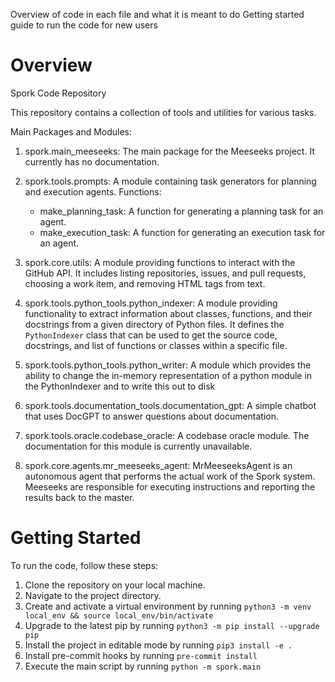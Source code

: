 Overview of code in each file and what it is meant to do
Getting started guide to run the code for new users

# Overview

Spork Code Repository

This repository contains a collection of tools and utilities for various tasks.

Main Packages and Modules:

1. spork.main_meeseeks:
   The main package for the Meeseeks project. It currently has no documentation.

2. spork.tools.prompts:
   A module containing task generators for planning and execution agents.
   Functions:

   - make_planning_task: A function for generating a planning task for an agent.
   - make_execution_task: A function for generating an execution task for an agent.

3. spork.core.utils:
   A module providing functions to interact with the GitHub API. It includes listing repositories, issues, and pull requests, choosing a work item, and removing HTML tags from text.

4. spork.tools.python_tools.python_indexer:
   A module providing functionality to extract information about classes, functions, and their docstrings from a given directory of Python files. It defines the `PythonIndexer` class that can be used to get the source code, docstrings, and list of functions or classes within a specific file.

5. spork.tools.python_tools.python_writer:
   A module which provides the ability to change the in-memory representation of a python module in the PythonIndexer and to
   write this out to disk

6. spork.tools.documentation_tools.documentation_gpt:
   A simple chatbot that uses DocGPT to answer questions about documentation.

7. spork.tools.oracle.codebase_oracle:
   A codebase oracle module. The documentation for this module is currently unavailable.

8. spork.core.agents.mr_meeseeks_agent:
   MrMeeseeksAgent is an autonomous agent that performs the actual work of the Spork system. Meeseeks are responsible for executing instructions and reporting the results back to the master.

# Getting Started

To run the code, follow these steps:

1. Clone the repository on your local machine.
2. Navigate to the project directory.
3. Create and activate a virtual environment by running `python3 -m venv local_env && source local_env/bin/activate`
4. Upgrade to the latest pip by running `python3 -m pip install --upgrade pip`
5. Install the project in editable mode by running `pip3 install -e .`
6. Install pre-commit hooks by running `pre-commit install`
7. Execute the main script by running `python -m spork.main`

